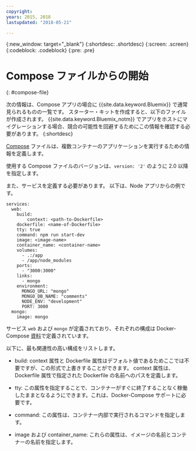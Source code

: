 ```yaml
---
copyright:
years: 2015, 2018
lastupdated: "2018-05-21"

---
```


{:new_window: target="_blank"}
{:shortdesc: .shortdesc}
{:screen: .screen}
{:codeblock: .codeblock}
{:pre: .pre}

# Compose ファイルからの開始
{: #compose-file}

次の情報は、Compose アプリの場合に {{site.data.keyword.Bluemix}} で通常見られるものの一覧です。 スターター・キットを作成すると、以下のファイルが作成されます。 {{site.data.keyword.Bluemix_notm}} でアプリをホストにマイグレーションする場合、競合の可能性を回避するためにこの情報を確認する必要があります。
{:shortdesc}

[Compose](https://docs.docker.com/compose/overview/) ファイルは、複数コンテナーのアプリケーションを実行するための情報を定義します。

使用する Compose ファイルのバージョンは、`version: '2'` のように 2.0 以降を指定します。

また、サービスを定義する必要があります。 以下は、Node アプリからの例です。

```
services:
  web:
    build:
    	context: <path-to-Dockerfile>
	dockerfile: <name-of-Dockerfile>
    tty: true
    command: npm run start-dev
    image: <image-name>
    container_name: <container-name>
    volumes:
      - .:/app
      - /app/node_modules
    ports:
      - "3000:3000"
    links:
      - mongo
    environment:
      MONGO_URL: "mongo"
      MONGO_DB_NAME: "comments"
      NODE_ENV: "development"
      PORT: 3000
  mongo:
    image: mongo
```

サービス `web` および `mongo` が定義されており、それぞれの構成は Docker-Compose [資料](https://docs.docker.com/compose/compose-file/compose-file-v2/)で定義されています。

以下に、最も関連性の高い構成をリストします。

* build: context 属性と Dockerfile 属性はデフォルト値であるためここでは不要ですが、この形式で上書きすることができます。 context 属性は、Dockerfile 属性で指定された Dockerfile の名前へのパスを定義します。

* tty: この属性を指定することで、コンテナーがすぐに終了することなく稼働したままとなるようにできます。これは、Docker-Compose サポートに必要です。 

* command: この属性は、コンテナー内部で実行されるコマンドを指定します。

* image および container_name: これらの属性は、イメージの名前とコンテナーの名前を指定します。
